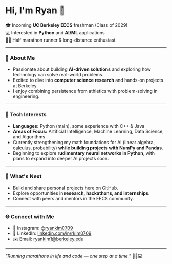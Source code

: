 # Hi, I'm Ryan 👋  

🎓 Incoming **UC Berkeley EECS** freshman (Class of 2029)  
💻 Interested in **Python** and **AI/ML** applications  
🏃‍♂️ Half marathon runner & long-distance enthusiast  

---

### 🚀 About Me
- Passionate about building **AI-driven solutions** and exploring how technology can solve real-world problems.  
- Excited to dive into **computer science research** and hands-on projects at Berkeley.  
- I enjoy combining persistence from athletics with problem-solving in engineering.  

---

### 🔧 Tech Interests
- **Languages:** Python (main), some experience with C++ & Java  
- **Areas of Focus:** Artificial Intelligence, Machine Learning, Data Science, and Algorithms  
- Currently strengthening my math foundations for AI (linear algebra, calculus, probability) **while building projects with NumPy and Pandas**.  
- Beginning to explore **rudimentary neural networks in Python**, with plans to expand into deeper AI projects soon.  

---

### 📌 What's Next
- Build and share personal projects here on GitHub.  
- Explore opportunities in **research, hackathons, and internships**.  
- Connect with peers and mentors in the EECS community.  

---

### 🌐 Connect with Me
- 📸 Instagram: [@ryankim0709](https://instagram.com/ryankim0709)  
- 💼 LinkedIn: [linkedin.com/in/rkim0709](https://linkedin.com/in/rkim0709)  
- ✉️ Email: [ryankim1@berkeley.edu](mailto:ryankim1@berkeley.edu)

---

*"Running marathons in life and code — one step at a time."* 🏃‍♂️💻

